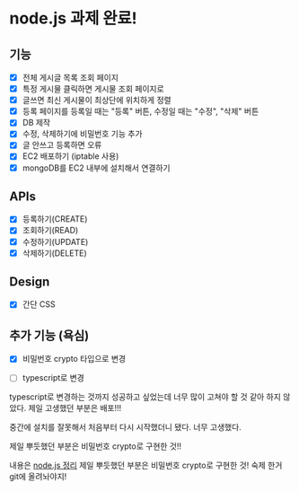 # node.js 과제 완료!

## 기능

- [x]  전체 게시글 목록 조회 페이지
- [x]  특정 게시물 클릭하면 게시물 조회 페이지로
- [x]  글쓰면 최신 게시물이 최상단에 위치하게 정렬
- [x]  등록 페이지를 등록일 때는 "등록" 버튼, 수정일 때는 "수정", "삭제" 버튼
- [x]  DB 제작
- [x]  수정, 삭제하기에 비밀번호 기능 추가
- [x]  글 안쓰고 등록하면 오류
- [x]  EC2 배포하기 (iptable 사용)
- [x]  mongoDB를 EC2 내부에 설치해서 연결하기

## APIs

- [x]  등록하기(CREATE)
- [x]  조회하기(READ)
- [x]  수정하기(UPDATE)
- [x]  삭제하기(DELETE)

## Design

- [x]  간단 CSS

## 추가 기능 (욕심)

- [x]  비밀번호 crypto 타입으로 변경
- [ ]  typescript로 변경


typescript로 변경하는 것까지 성공하고 싶었는데 너무 많이 고쳐야 할 것 같아 하지 않았다.
제일 고생했던 부분은 배포!!!

중간에 설치를 잘못해서 처음부터 다시 시작했더니 됐다. 너무 고생했다.


제일 뿌듯했던 부분은 비밀번호 crypto로 구현한 것!!

내용은
[node.js 정리](https://www.notion.so/Node-js-d062d7c41d834dca8bbb52c7e208cb36)
제일 뿌듯했던 부분은 비밀번호 crypto로 구현한 것!
숙제 한거 git에 올려놔야지!
